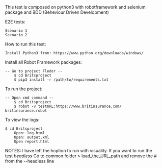 This test is composed on python3 with robotframework and selenium package and BDD (Beheviour Driven Development)

E2E tests:

	Scenario 1
	Scenario 2

How to run this test:

	Install Python3 from: https://www.python.org/downloads/windows/

Install all Robot Framework packages:

	-- Go to project Floder --
		$ cd Britsproject
		$ pip3 install -r /path/to/requirements.txt


To run the project:

	-- Open cmd command --
		$ cd Britsproject
		$ robot -v testURL:https://www.britinsurance.com/ britinsurance.robot

To view the logs:

	$ cd Britsproject
		Open: log.html
		Open: output.xml
		Open report.html


NOTES:
	I have left the hoption to run with visuality.
	If you want to run the test *headless*
	Go to common folder > load_the_URL_path
	and remove the # from the --headless line
